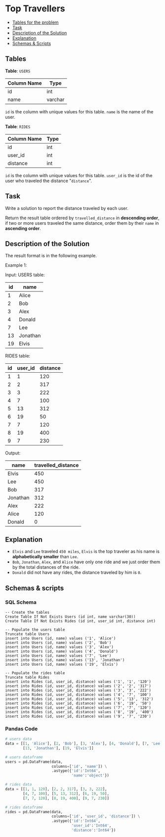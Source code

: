 # Top Travellers

- [Tables for the problem](#tables)
- [Task](#task)
- [Description of the Solution](#description-of-the-solution)
- [Explanation](#explanation)
- [Schemas & Scripts](#schemas--scripts)

## Tables 

**Table**: `USERS`

| Column Name | Type    |
|-------------|---------|
| id          | int     |
| name        | varchar |

`id` is the column with unique values for this table.
`name` is the name of the user.

**Table**: `RIDES`

| Column Name | Type |
|-------------|------|
| id          | int  |
| user_id     | int  |
| distance    | int  |

`id` is the column with unique values for this table.
`user_id` is the id of the user who traveled the distance "`distance`".

## Task

Write a solution to report the distance traveled by each user.

Return the result table ordered by `travelled_distance` in **descending order**, if two or more 
users traveled the same distance, order them by their `name` in **ascending order**.

## Description of the Solution ##

The result format is in the following example.

Example 1:

Input: 
USERS table:

| id  | name     |
|-----|----------|
| 1   | Alice    |
| 2   | Bob      |
| 3   | Alex     |
| 4   | Donald   |
| 7   | Lee      |
| 13  | Jonathan |
| 19  | Elvis    |

RIDES table:

| id  | user_id | distance |
|-----|---------|----------|
| 1   | 1       | 120      |
| 2   | 2       | 317      |
| 3   | 3       | 222      |
| 4   | 7       | 100      |
| 5   | 13      | 312      |
| 6   | 19      | 50       |
| 7   | 7       | 120      |
| 8   | 19      | 400      |
| 9   | 7       | 230      |

Output: 

| name     | travelled_distance |
|----------|--------------------|
| Elvis    | 450                |
| Lee      | 450                |
| Bob      | 317                |
| Jonathan | 312                |
| Alex     | 222                |
| Alice    | 120                |
| Donald   | 0                  |

## Explanation ##

- `Elvis` and `Lee` traveled `450 miles`, `Elvis` is the top traveler as his name is **alphabetically smaller** than `Lee`.
- `Bob`, `Jonathan`, `Alex`, and `Alice` have only one ride and we just order them by the total distances of the ride.
- `Donald` did not have any rides, the distance traveled by him is `0`.

## Schemas & scripts

### SQL Schema

```genericsql
-- Create the tables
Create Table If Not Exists Users (id int, name varchar(30))
Create Table If Not Exists Rides (id int, user_id int, distance int)

-- Populate the users table    
Truncate table Users
insert into Users (id, name) values ('1', 'Alice')
insert into Users (id, name) values ('2', 'Bob')
insert into Users (id, name) values ('3', 'Alex')
insert into Users (id, name) values ('4', 'Donald')
insert into Users (id, name) values ('7', 'Lee')
insert into Users (id, name) values ('13', 'Jonathan')
insert into Users (id, name) values ('19', 'Elvis')
    
-- Populate the rides table
Truncate table Rides
insert into Rides (id, user_id, distance) values ('1', '1', '120')
insert into Rides (id, user_id, distance) values ('2', '2', '317')
insert into Rides (id, user_id, distance) values ('3', '3', '222')
insert into Rides (id, user_id, distance) values ('4', '7', '100')
insert into Rides (id, user_id, distance) values ('5', '13', '312')
insert into Rides (id, user_id, distance) values ('6', '19', '50')
insert into Rides (id, user_id, distance) values ('7', '7', '120')
insert into Rides (id, user_id, distance) values ('8', '19', '400')
insert into Rides (id, user_id, distance) values ('9', '7', '230')
```

### Pandas Code

```python
# users data
data = [[1, 'Alice'], [2, 'Bob'], [3, 'Alex'], [4, 'Donald'], [7, 'Lee'], 
        [13, 'Jonathan'], [19, 'Elvis']]

# users dataframe
users = pd.DataFrame(data, 
                     columns=['id', 'name']) \
                     .astype({'id':'Int64', 
                              'name':'object'})

# rides data
data = [[1, 1, 120], [2, 2, 317], [3, 3, 222], 
        [4, 7, 100], [5, 13, 312], [6, 19, 50],
        [7, 7, 120], [8, 19, 400], [9, 7, 230]]

# rides dataframe
rides = pd.DataFrame(data, 
                     columns=['id', 'user_id', 'distance']) \
                     .astype({'id':'Int64', 
                              'user_id':'Int64', 
                              'distance':'Int64'})
```